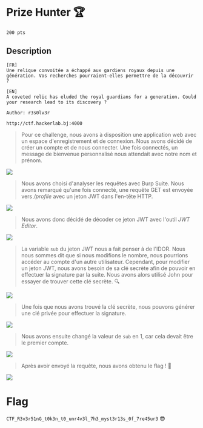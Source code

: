 # Prize Hunter 🏆
```
200 pts
```

## Description
```
[FR]
Une relique convoitée a échappé aux gardiens royaux depuis une génération. Vos recherches pourraient-elles permettre de la découvrir ?

[EN]
A coveted relic has eluded the royal guardians for a generation. Could your research lead to its discovery ?

Author: r3s0lv3r

http://ctf.hackerlab.bj:4000
```

> Pour ce challenge, nous avons à disposition une application web avec un espace d'enregistrement et de connexion. Nous avons décidé de créer un compte et de nous connecter. Une fois connectés, un message de bienvenue personnalisé nous attendait avec notre nom et prénom. 

<image src="File/prize1.png">
  
> Nous avons choisi d'analyser les requêtes avec Burp Suite. Nous avons remarqué qu'une fois connecté, une requête GET est envoyée vers */profile* avec un jeton JWT dans l'en-tête HTTP.

<image src="File/prize2.png">

> Nous avons donc décidé de décoder ce jeton JWT avec l'outil *JWT Editor*.

<image src="File/prize3.png">
  
> La variable `sub` du jeton JWT nous a fait penser à de l'IDOR.
> Nous nous sommes dit que si nous modifions le nombre, nous pourrions accéder au compte d'un autre utilisateur.
> Cependant, pour modifier un jeton JWT, nous avons besoin de sa clé secrète afin de pouvoir en effectuer la signature par la suite. Nous avons alors utilisé John pour essayer de trouver cette clé secrète. 🔍

<image src="File/prize4.png">
  
> Une fois que nous avons trouvé la clé secrète, nous pouvons générer une clé privée pour effectuer la signature.

<image src="File/prize6.png">

> Nous avons ensuite changé la valeur de `sub` en 1, car cela devait être le premier compte.

<image src="File/prize7.png">

> Après avoir envoyé la requête, nous avons obtenu le flag ! 🚀

<image src="File/prize8.png">

# Flag
```CTF_R3v3r51nG_t0k3n_t0_unr4v3l_7h3_myst3r13s_0f_7re45ur3``` 😎
